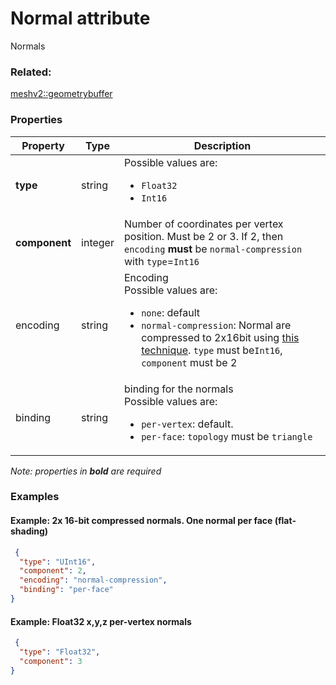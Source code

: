 # Normal attribute

Normals

### Related:

[meshv2::geometrybuffer](geometrybuffer.md)
### Properties

| Property | Type | Description |
| --- | --- | --- |
| **type** | string | <div>Possible values are:<ul><li>`Float32`</li><li>`Int16`</li></ul></div> |
| **component** | integer | Number of coordinates per vertex position. Must be 2 or 3. If 2, then `encoding` **must** be `normal-compression` with `type`=`Int16` |
| encoding | string | Encoding<div>Possible values are:<ul><li>`none`: default</li><li>`normal-compression`: Normal are compressed to 2x16bit using [this technique](https://knarkowicz.wordpress.com/2014/04/16/octahedron-normal-vector-encoding). `type` must be`Int16`, `component` must be 2</li></ul></div> |
| binding | string | binding for the normals<div>Possible values are:<ul><li>`per-vertex`: default.</li><li>`per-face`: `topology` must be `triangle`</li></ul></div> |

*Note: properties in **bold** are required*

### Examples 

#### Example: 2x 16-bit compressed normals. One normal per face (flat-shading) 

```json
 {
  "type": "UInt16",
  "component": 2,
  "encoding": "normal-compression",
  "binding": "per-face"
} 
```

#### Example: Float32 x,y,z  **per-vertex** normals  

```json
 {
  "type": "Float32",
  "component": 3
} 
```


